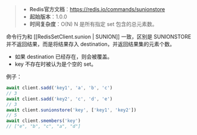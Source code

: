 > - **Redis官方文档**：https://redis.io/commands/sunionstore
> - **起始版本**：1.0.0
> - **时间复杂度**：O(N) N 是所有指定 set 包含的总元素数。

命令行为和 [[RedisSetClient.sunion | SUNION]] 一致，区别是 SUNIONSTORE 并不返回结果，而是将结果存入 destination，并返回结果集的元素个数。

- 如果 destination 已经存在，则会被覆盖。
- key 不存在时被认为是个空的 set。

例子：

```typescript
await client.sadd('key1', 'a', 'b', 'c')
// 3
await client.sadd('key2', 'c', 'd', 'e')
// 3
await client.sunionstore('key', ['key1', 'key2'])
// 5
await client.smembers('key')
// ["e", "b", "c", "a", "d"]
```
